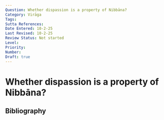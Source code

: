 ```yaml
---
Question: Whether dispassion is a property of Nibbāna?
Category: Virāga
Tags: 
Sutta References: 
Date Entered: 10-2-25
Last Revised: 10-2-25
Review Status: Not started
Level: 
Priority: 
Number: 
Draft: true
---
```


# Whether dispassion is a property of Nibbāna?

## Bibliography

<!-- 

Notes:



-->